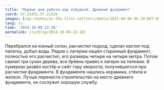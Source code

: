```yaml
---
title: 'Первые дни работы над избушкой. Древний фундамент'
coord: 57.53391,57.21325
images: [/my-routes/as-the-first-settlers/media/2015-04-06-06-28-N57-607330E57-312370-6321]
lang: ru
time: '2014-10-09 22:18'
permalink: /ru/blog/2014-10-09-22-18/
---
```


Перебрался на южный склон, расчистил подход, сделал настил под палатку, добыл воды. Рядом с лагерем нашёл старинный фундамент, полностью его расчистил, его размеры четыре на четыре метра. Потом свалил три сухих дерева, все брёвна привёз к лагерю на тележке. В сумерках развёл костёр и сжёг гору хвороста, получившегося при расчистке фундамента. В фундаменте нашлись керамика, стёкла и железо. Лучше перенести строительство на место древнего фундамента, он сослужит хорошую службу.
